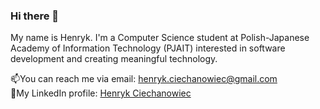 ### Hi there 👋
My name is Henryk. I'm a Computer Science student at Polish-Japanese Academy of Information Technology (PJAIT) interested in software development and creating meaningful technology.

📫You can reach me via email: henryk.ciechanowiec@gmail.com <br>
💼My LinkedIn profile: [Henryk Ciechanowiec](https://www.linkedin.com/in/henryk-ciechanowiec/)<br/>
